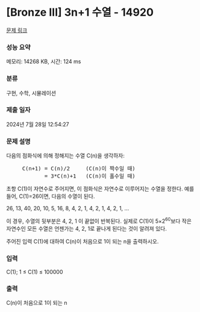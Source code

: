 # [Bronze III] 3n+1 수열 - 14920 

[문제 링크](https://www.acmicpc.net/problem/14920) 

### 성능 요약

메모리: 14268 KB, 시간: 124 ms

### 분류

구현, 수학, 시뮬레이션

### 제출 일자

2024년 7월 28일 12:54:27

### 문제 설명

<p>다음의 점화식에 의해 정해지는 수열 C(n)을 생각하자:</p>

<pre>     C(n+1) = C(n)/2     (C(n)이 짝수일 때)
            = 3*C(n)+1   (C(n)이 홀수일 때)
</pre>

<p>초항 C(1)이 자연수로 주어지면, 이 점화식은 자연수로 이루어지는 수열을 정한다.  예를 들어, C(1)=26이면, 다음의 수열이 된다.</p>

<p>26, 13, 40, 20, 10, 5, 16, 8, 4, 2, 1, 4, 2, 1, 4, 2, 1, ...</p>

<p>이 경우, 수열의 뒷부분은 4, 2, 1 이 끝없이 반복된다. 실제로 C(1)이 5×2<sup>60</sup>보다 작은 자연수인 모든 수열은 언젠가는 4, 2, 1로 끝나게 된다는 것이 알려져 있다.</p>

<p>주어진 입력 C(1)에 대하여 C(n)이 처음으로 1이 되는 n을 출력하시오.</p>

### 입력 

 <p>C(1); 1 ≤ C(1) ≤ 100000</p>

### 출력 

 <p>C(n)이 처음으로 1이 되는 n</p>

